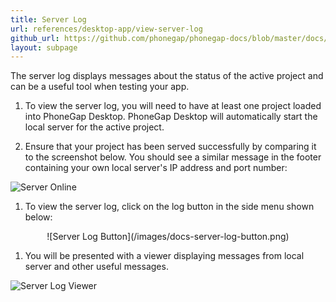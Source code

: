 ```yaml
---
title: Server Log
url: references/desktop-app/view-server-log
github_url: https://github.com/phonegap/phonegap-docs/blob/master/docs/3-references/desktop-app/9-view-server-log.html.md
layout: subpage
---
```


The server log displays messages about the status of the active project and can be a useful tool when testing your app.

1. To view the server log, you will need to have at least one project loaded into PhoneGap Desktop. PhoneGap Desktop will automatically start the local server for the active project.

1. Ensure that your project has been served successfully by comparing it to the screenshot below. You should see a similar message in the footer containing your own local server's IP address and port number:

  ![Server Online](/images/docs-server-status-online.png)

1. To view the server log, click on the log button in the side menu shown below:

  <div align="center">![Server Log Button](/images/docs-server-log-button.png)</div>

1. You will be presented with a viewer displaying messages from local server and other useful messages.

 ![Server Log Viewer](/images/docs-server-log-window.png)
